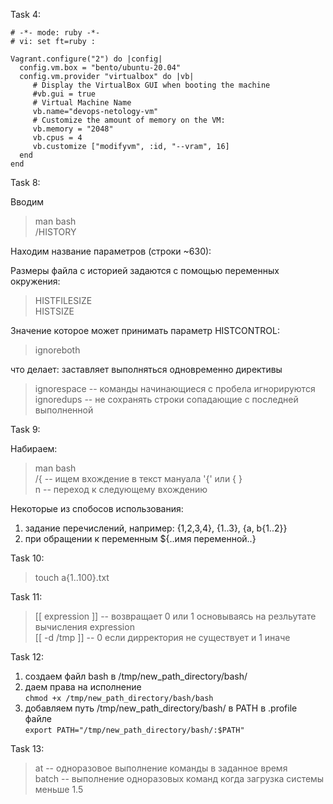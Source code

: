 Task 4:

```
# -*- mode: ruby -*-
# vi: set ft=ruby :

Vagrant.configure("2") do |config|
  config.vm.box = "bento/ubuntu-20.04"
  config.vm.provider "virtualbox" do |vb|
     # Display the VirtualBox GUI when booting the machine
     #vb.gui = true
     # Virtual Machine Name
     vb.name="devops-netology-vm"
     # Customize the amount of memory on the VM:
     vb.memory = "2048"
     vb.cpus = 4
     vb.customize ["modifyvm", :id, "--vram", 16]
  end
end
```

Task 8:

Вводим
>man bash \
>/HISTORY

Находим название параметров (строки ~630):

Размеры файла с историей задаются с помощью переменных окружения:
> HISTFILESIZE \
> HISTSIZE

Значение которое может принимать параметр HISTCONTROL:
> ignoreboth

что делает: заставляет выполняться одновременно директивы 

> ignorespace -- команды начинающиеся с пробела игнорируются \
> ignoredups -- не сохранять строки сопадающие с последней выполненной

Task 9:

Набираем:

> man bash \
> /\{ -- ищем вхождение в текст мануала '{' или \{ \} \
> n -- переход к следующему вхождению 

Некоторые из спобосов использования:

1) задание перечислений, например: {1,2,3,4}, {1..3}, {a, b{1..2}}
2) при обращении к переменным ${..имя переменной..}

Task 10:

> touch a{1..100}.txt

Task 11:

> [[ expression ]] -- возвращает 0 или 1 основываясь на резльутате вычисления expression \
> [[ -d /tmp ]] -- 0 если дирректория не существует и 1 иначе

Task 12:

1) создаем файл bash в /tmp/new_path_directory/bash/
2) даем права на исполнение \
   <code>chmod +x /tmp/new_path_directory/bash/bash</code>
3) добавляем путь /tmp/new_path_directory/bash/ в PATH в .profile файле \
   <code>export PATH="/tmp/new_path_directory/bash/:$PATH"</code>
   
Task 13:

> at -- одноразовое выполнение команды в заданное время \
> batch -- выполнение одноразовых команд когда загрузка системы меньше 1.5

